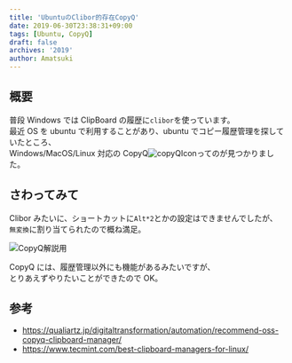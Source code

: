 ```yaml
---
title: 'UbuntuのClibor的存在CopyQ'
date: 2019-06-30T23:38:31+09:00
tags: [Ubuntu, CopyQ]
draft: false
archives: '2019'
author: Amatsuki
---
```


## 概要

普段 Windows では ClipBoard の履歴に`clibor`を使っています。  
最近 OS を ubuntu で利用することがあり、ubuntu でコピー履歴管理を探していたところ、  
Windows/MacOS/Linux 対応の CopyQ![copyQIcon](/resources/copyq-like-clibor-can-use-on-ubuntu/copyq-icon.png)ってのが見つかりました。

## さわってみて

Clibor みたいに、ショートカットに`Alt*2`とかの設定はできませんでしたが、  
`無変換`に割り当てられたので概ね満足。

![CopyQ解説用](/resources/copyq-like-clibor-can-use-on-ubuntu/copyq-setting-point.png)

CopyQ には、履歴管理以外にも機能があるみたいですが、  
とりあえずやりたいことができたので OK。

## 参考

- https://qualiartz.jp/digitaltransformation/automation/recommend-oss-copyq-clipboard-manager/
- https://www.tecmint.com/best-clipboard-managers-for-linux/
